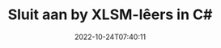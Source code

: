 ---
############################# Static ############################
layout: "auto-gen-merger"
date: 2022-10-24T07:40:11
draft: false
otherformats: one otp ott pdf pps ppsx ppt pptx rtf tex vdx vsdm vsdx vssm vssx vstm

############################# Head ############################
head_title: "Sluit aan by XLSM-lêers in C# | XLSM samesmelting"
head_description: "Sluit aan by verskeie XLSM-lêers in 'n enkele lêer met behulp van C# .NET dokumentsamesmeltings-API. Sluit aan by spesifieke bladsye of bladsyreekse van verskeie dokumente tot 'n enkele dokument."

############################# Header ############################
title: "Sluit aan by XLSM-lêers in C#"
description: "Sluit aan by XLSM met 'n paar reëls van .NET-kode."
bg_image: "https://cms.admin.containerize.com/templates/aspose/App_Themes/V3/images/bg/header1.png"
bg_overlay: false
button:
    enable: true
    icon: "fas fa-arrow-down"
    label: "Laai gratis proeflopie af"
    link: "https://downloads.groupdocs.com/merger/net"

############################# SubMenu ############################
submenu:
    enable: true

    left:
        img_alt: "GroupDocs.Merger for .NET"
        image: "https://cms.admin.containerize.com/templates/groupdocs/images/product-logos/90x90-noborder/groupdocs-merger-net.png"
        product: "GroupDocs.Merger"
        platform: ".NET"

    middle:
        button:

            # button loop
            - link: "https://apireference.groupdocs.com/merger/net"
              text: "API-verwysing"

            # button loop
            - link: "https://github.com/groupdocs-merger"
              text: "Kode voorbeelde"

            # button loop
            - link: "https://products.groupdocs.app/merger/family"
              text: "Regstreekse demonstrasies"

            # button loop
            - link: "https://purchase.groupdocs.com/pricing/merger/net"
              text: "Pryse"

    right:
        link_download: "https://downloads.groupdocs.com/merger"
        link_learn: "https://docs.groupdocs.com/merger/net"
        link_buy: "https://purchase.groupdocs.com"

############################# About ############################
about:
    enable: true
    title: "Oor GroupDocs.Merger for .NET API"
    content: |
        [GroupDocs.Merger for .NET](/af/merger/net/) bied 'n gerieflike oplossing om verskeie PDF, Microsoft Office (Word, Excel, PowerPoint, OneNote), OpenDocument, HTML, beelde en baie ander dokumente in 'n enkele lêer binne .NET toepassings. GroupDocs.Merger sal jou baie moeite spaar, aangesien jy toegelaat word om by XLSM dokumente aan te sluit - dit is nie nodig om enige derdeparty sagteware, rekenaartoepassings of inproppe te installeer nie. Nou is dit onnodig om jou tyd te mors en lêers met die hand aan te sluit! GroupDocs se missie is om die beste gehalte te verskaf en dokumentverwerkingswerkvloeie te vereenvoudig.
        
        GroupDocs.Merger API is 'n regte keuse vir korporatiewe oplossings wat lêerverbindingsfunksies benodig. Hierdie API's word goed ondersteun op alle groot bedryfstelsels en platforms insluitend .NET Framework, .NET Standard, .NET Core, Mono.

############################# Steps ############################
steps:
    enable: true
    title_left: "Hoe om verskeie XLSM-lêers aan te sluit"
    content_left: |
        [GroupDocs.Merger for .NET](/af/merger/net/) maak dit maklik vir .NET-ontwikkelaars om twee of meer XLSM-lêers binne hul toepassings aan te sluit deur 'n paar maklike stappe.
        
        * Skep nuwe instansie van **Merger** en gee brondokumentpad as 'n konstruktorparameter deur.
        * Bel **Sluit aan** van **Samsmelting**-klas en slaag die tweede brondokumentpad.
        * Bel **Stoor** van **Samsmelting** klas om die saamgevoegde dokument te stoor.

    title_right: "Stelselvereistes"
    content_right: |
        GroupDocs.Merger for .NET API's word op alle groot platforms en bedryfstelsels ondersteun. Voordat u die kode hieronder uitvoer, maak asseblief seker dat u die volgende voorvereistes op u stelsel geïnstalleer het.

        * Bedryfstelsels: Microsoft Windows, Linux, MacOS
        * Ontwikkelingsomgewings: Visual Studio, Xamarin, MonoDevelop
        * Raamwerke: .NET Framework, .NET Standard, .NET Core, Mono
        * Laai die nuutste weergawe van GroupDocs.Merger for .NET af vanaf [NuGet](https://www.nuget.org/packages/groupdocs.merger)
         
    code: |
     {{% merger/additional-styles %}}
     {{< merger/code-merger title="Hoe om by XLSM-lêers aan te sluit deur C#-voorbeeldkode te gebruik">}}

        ```csharp    
        // Sluit aan by XLSM lêers deur GroupDocs.Merger API te gebruik
        // Instansieer samesmelting met invoer XLSM dokument
        using (Merger merger = new Merger("input1.xlsm"))
          {
            // Bel Sluit aan metode van samesmelting klas instansie en slaag tweede bron dokument pad
            merger.Join("input2.xlsm");
    
            // Roep Stoormetode van samesmeltingsklasinstansie om saamgevoegde dokument te stoor
            merger.Save("merged-file.xlsm");
          }
        ```
     {{< /merger/code-merger >}}

############################# Demos ############################
demos:
    enable: true
    title: "Live Demo's - Aanlyn-toepassing om by dokumente aan te sluit"
    content: |
       Sluit nou by meer as een XLSM-lêers aan deur [GroupDocs.Merger Live Demos](https://products.groupdocs.app/merger/xlsm) webwerf te besoek.
       Die lewendige demo het die volgende voordele.
        
############################# About Formats ############################
about_formats:
    enable: true

############################# More Formats ############################
more_formats:
    enable: true
    title: "Sluit aan by ander dokumentformate"
    content: |
        .NET dokumentsamesmeltings-API vir lêerformate en prente. Sluit sommige van die gewilde dokumentformate saam soos hieronder genoem.

############################# Back to top ###############################
back_to_top:
    enable: true
---